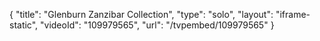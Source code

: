 {
    "title": "Glenburn Zanzibar Collection",
    "type": "solo",
    "layout": "iframe-static",
    "videoId": "109979565",
    "url": "\/tvpembed\/109979565"
}